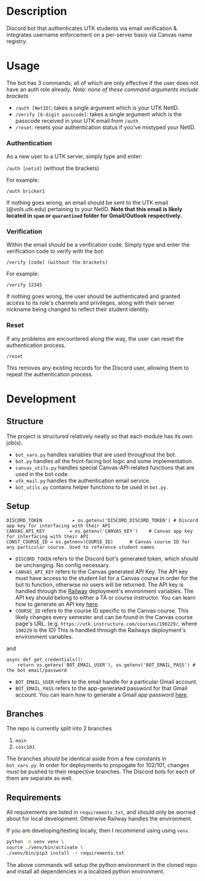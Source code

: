# Description

Discord bot that authenticates UTK students via email verification & integrates username enforcement on a per-server basis via Canvas name registry.

# Usage

The bot has 3 commands, all of which are only effective if the user does not have an auth role already. _Note: none of these command arguments include brackets_
- `/auth [NetID]`: takes a single argument which is your UTK NetID.
- `/verify [6-digit passcode]`: takes a single argument which is the passcode received in your UTK email from `/auth`
- `/reset`: resets your authentication status if you've mistyped your NetID.

### Authentication

As a new user to a UTK server, simply type and enter:

`/auth [netid]` (without the brackets)

For example:

```
/auth bricker1
```

If nothing goes wrong, an email should be sent to the UTK email (@vols.utk.edu) pertaining to your NetID. **Note that this email is likely located in `spam` or `quarantined` folder for Gmail/Outlook respectively.**

### Verification

Within the email should be a verification code. Simply type and enter the verification code to verify with the bot:

`/verify [code] (without the brackets)`

For example:

```
/verify 12345
```

If nothing goes wrong, the user should be authenticated and granted access to its role's channels and privileges, along with their server nickname being changed to reflect their student identity.

### Reset

If any problems are encountered along the way, the user can reset the authentication process.

```
/reset
```

This removes any existing records for the Discord user, allowing them to repeat the authentication process.

# Development

## Structure

The project is structured relatively neatly so that each module has its own job(s).

- `bot_vars.py` handles variables that are used throughout the bot.
- `bot.py` handles all the front-facing bot logic and some implementation.
- `canvas_utils.py` handles special Canvas-API-related functions that are used in the bot code.
- `utk_mail.py` handles the authentication email service.
- `bot_utils.py` contains helper functions to be used in `bot.py`.

## Setup

```python3
DISCORD_TOKEN           = os.getenv('DISCORD_DISCORD_TOKEN') # Discord app key for interfacing with their API
CANVAS_API_KEY         = os.getenv('CANVAS_KEY')    # Canvas app key for interfacing with their API
CONST_COURSE_ID = os.getnenv(COURSE_ID)      # Canvas course ID for any particular course. Used to reference student names
```

- `DISCORD_TOKEN` refers to the Discord bot's generated token, which should be unchanging. No config necessary.
- `CANVAS_API_KEY` refers to the Canvas generated API Key. The API key must have access to the student list for a Canvas course in order for the bot to function, otherwise no users will be returned. The API key is handled through the [Railway](https://railway.app) deployment's environment variables. The API key should belong to either a TA or course instructor. You can learn how to generate an API key [here](https://community.canvaslms.com/t5/Student-Guide/How-do-I-manage-API-access-tokens-as-a-student/ta-p/273).
- `COURSE_ID` refers to the course ID specific to the Canvas course. This likely changes every semester and can be found in the Canvas course page's URL. (e.g. `https://utk.instructure.com/courses/190229/`, where `190229` is the ID) This is handled through the Railways deployment's environment variables.

and

```python3
async def get_credentials():
    return os.getenv('BOT_EMAIL_USER'), os.getenv('BOT_EMAIL_PASS') # the bot email/password
```
- `BOT_EMAIL_USER` refers to the email handle for a particular Gmail account.
- `BOT_EMAIL_PASS` refers to the app-generated password for that Gmail account. You can learn how to generate a Gmail app password [here](https://support.google.com/accounts/answer/185833?hl=en).

## Branches

The repo is currently split into 2 branches

1. `main`
2. `cosc101`

The branches *should* be identical aside from a few constants in `bot_vars.py`. In order for deployments to propogate for 102/101, changes must be pushed to their respective branches. The Discord bots for each of them are separate as well.

## Requirements

All requirements are listed in `requirements.txt`, and should only be worried about for local development. Otherwise Railway handles the environment.

If you are developing/testing locally, then I recommend using using `venv`.

```bash
python -m venv venv \
source ./venv/bin/activate \
./venv/bin/pip3 install -r requirements.txt
```

The above commands will setup the python environment in the cloned repo and install all dependencies in a localized python environment.

